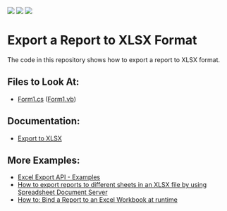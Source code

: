 <!-- default badges list -->
![](https://img.shields.io/endpoint?url=https://codecentral.devexpress.com/api/v1/VersionRange/128600861/2022.2)
[![](https://img.shields.io/badge/Open_in_DevExpress_Support_Center-FF7200?style=flat-square&logo=DevExpress&logoColor=white)](https://supportcenter.devexpress.com/ticket/details/E1539)
[![](https://img.shields.io/badge/📖_How_to_use_DevExpress_Examples-e9f6fc?style=flat-square)](https://docs.devexpress.com/GeneralInformation/403183)
<!-- default badges end -->
# Export a Report to XLSX Format

The code in this repository shows how to export a report to XLSX format.


## Files to Look At:

* [Form1.cs](CS/Form1.cs) ([Form1.vb](VB/Form1.vb))

## Documentation:

* [Export to XLSX](https://docs.devexpress.com/XtraReports/6284/detailed-guide-to-devexpress-reporting/store-and-distribute-reports/export-reports/export-to-xlsx)

## More Examples:

* [Excel Export API - Examples](https://github.com/DevExpress-Examples/excel-export-api-examples)
* [How to export reports to different sheets in an XLSX file by using Spreadsheet Document Server](https://github.com/DevExpress-Examples/Reporting_how-to-export-reports-to-different-sheets-in-an-xlsx-file-by-using-spreadsheet-e4892)
* [How to: Bind a Report to an Excel Workbook at runtime](https://github.com/DevExpress-Examples/Reporting_how-to-bind-a-report-to-an-excel-workbook-at-runtime-t311954)
